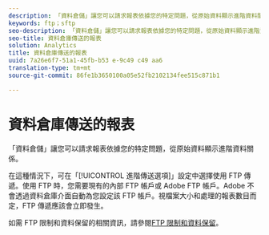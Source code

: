 ```yaml
---
description: 「資料倉儲」讓您可以請求報表依據您的特定問題，從原始資料顯示進階資料關係。
keywords: ftp；sftp
seo-description: 「資料倉儲」讓您可以請求報表依據您的特定問題，從原始資料顯示進階資料關係。
seo-title: 資料倉庫傳送的報表
solution: Analytics
title: 資料倉庫傳送的報表
uuid: 7a26e6f7-51a1-45fb-b53 e-9c49 c49 aa6
translation-type: tm+mt
source-git-commit: 86fe1b3650100a05e52fb2102134fee515c871b1

---
```



# 資料倉庫傳送的報表

「資料倉儲」讓您可以請求報表依據您的特定問題，從原始資料顯示進階資料關係。

在這種情況下，可在「[!UICONTROL 進階傳送選項]」設定中選擇使用 FTP 傳遞。使用 FTP 時，您需要現有的內部 FTP 帳戶或 Adobe FTP 帳戶。Adobe 不會透過資料倉庫介面自動為您設定該 FTP 帳戶。視檔案大小和處理的報表數目而定，FTP 傳遞應該會立即發生。

如需 FTP 限制和資料保留的相關資訊，請參閱[FTP 限制和資料保留](../../../export/ftp-and-sftp/ftp-limits.md#concept_8CAA1D8F27B3411AB902520AD6C9A70E)。
